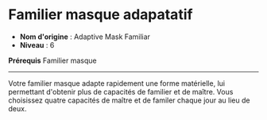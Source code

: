 # Familier masque adapatatif

 * **Nom d'origine** : Adaptive Mask Familiar
 * **Niveau** : 6


<p><span id="ctl00_MainContent_DetailedOutput"><strong>Prérequis</strong> Familier masque<br></span></p>
<hr>
<p>Votre familier masque adapte rapidement une forme matérielle, lui permettant d'obtenir plus de capacités de familier et de maître. Vous choisissez quatre capacités de maître et de familer chaque jour au lieu de deux.&nbsp;</p>